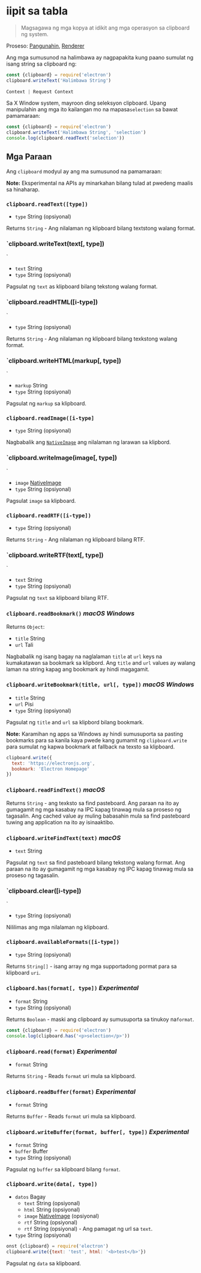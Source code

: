 # iipit sa tabla

> Magsagawa ng mga kopya at idikit ang mga operasyon sa clipboard ng system.

Proseso: [Pangunahin](../glossary.md#main-process), [Renderer](../glossary.md#renderer-process)

Ang mga sumusunod na halimbawa ay nagpapakita kung paano sumulat ng isang string sa clipboard ng: 

```javascript
const {clipboard} = require('electron')
clipboard.writeText('Halimbawa String')
 
Context | Request Context

```

Sa X Window system, mayroon ding seleksyon clipboard. Upang manipulahin ang mga ito kailangan mo na mapasa`selection` sa bawat pamamaraan:

```javascript
const {clipboard} = require('electron')
clipboard.writeText('Halimbawa String', 'selection')
console.log(clipboard.readText('selection'))
```

## Mga Paraan

Ang `clipboard` modyul ay ang ma sumusunod na pamamaraan:

**Note:** Eksperimental na APIs ay minarkahan bilang tulad at pwedeng maalis sa hinaharap. 

### `clipboard.readText([type])`

* `type` String (opsiyonal)

Returns `String` - Ang nilalaman ng klipboard bilang textstong walang format. 

### `clipboard.writeText(text[, type])
 

`

* `text` String
* `type` String (opsiyonal)

Pagsulat ng `text` as klipboard bilang tekstong walang format.

### `clipboard.readHTML([i-type])

`

* `type` String (opsiyonal)

Returns `String` - Ang nilalaman ng klipboard bilang texkstong walang format. 

### `clipboard.writeHTML(markup[, type])
 

`

* `markup` String
* `type` String (opsiyonal)

Pagsulat ng `markup` sa klipboard. 

### `clipboard.readImage([i-type]`

* `type` String (opsiyonal)

Nagbabalik ang [`NativeImage`](native-image.md) ang nilalaman ng larawan sa klipbord. 

### `clipboard.writeImage(image[, type])
 

`

* `image` [NativeImage](native-image.md)
* `type` String (opsiyonal)

Pagsulat `image` sa klipboard.

### `clipboard.readRTF([i-type])`

* `type` String (opsiyonal)

Returns `String` - Ang nilalaman ng klipboard bilang RTF.

### `clipboard.writeRTF(text[, type])
 

`

* `text` String
* `type` String (opsiyonal)

Pagsulat ng `text` sa klipboard bilang RTF.

### `clipboard.readBookmark()` *macOS* *Windows*

Returns `Object`:

* `title` String
* `url` Tali

Nagbabalik ng isang bagay na naglalaman `title` at `url` keys na kumakatawan sa bookmark sa klipbord. Ang `title` and `url` values ay walang laman na string kapag ang bookmark ay hindi magagamit. 

### `clipboard.writeBookmark(title, url[, type])` *macOS* *Windows*

* `title` String
* `url` Pisi
* `type` String (opsiyonal)

Pagsulat ng `title` and `url` sa klipbord bilang bookmark.

**Note:** Karamihan ng apps sa Windows ay hindi sumusuporta sa pasting bookmarks para sa kanila kaya pwede kang gumamit ng `clipboard.write` para sumulat ng kapwa bookmark at fallback na texsto sa klipboard.

```js
clipboard.write({
  text: 'https://electronjs.org',
  bookmark: 'Electron Homepage'
})
```

### `clipboard.readFindText()` *macOS*

Returns `String` - ang texksto sa find pasteboard. Ang paraan na ito ay gumagamit ng mga kasabay na IPC kapag tinawag mula sa proseso ng tagasalin. Ang cached value ay muling babasahin mula sa find pasteboard tuwing ang application na ito ay isinaaktibo.

### `clipboard.writeFindText(text)` *macOS*

* `text` String

Pagsulat ng `text` sa find pasteboard bilang tekstong walang format. Ang paraan na ito ay gumagamit ng mga kasabay ng IPC kapag tinawag mula sa proseso ng tagasalin. 

### `clipboard.clear([i-type])
 

`

* `type` String (opsiyonal)

Nililimas ang mga nilalaman ng klipboard. 

### `clipboard.availableFormats([i-type])`

* `type` String (opsiyonal)

Returns `String[]` - isang array ng mga supportadong pormat para sa klipboard `uri`.

### `clipboard.has(format[, type])` *Experimental*

* `format` String
* `type` String (opsiyonal)

Returns `Boolean` - maski ang clipboard ay sumusuporta sa tinukoy na`format`.

```javascript
const {clipboard} = require('electron')
console.log(clipboard.has('<p>selection</p>'))
```

### `clipboard.read(format)` *Experimental* 

* `format` String

Returns `String` - Reads `format` uri mula sa klipboard. 

### `clipboard.readBuffer(format)` *Experimental*

* `format` String

Returns `Buffer` - Reads `format` uri mula sa klipboard. 

### `clipboard.writeBuffer(format, buffer[, type])` *Experimental*

* `format` String
* `buffer` Buffer
* `type` String (opsiyonal)

Pagsulat ng `buffer` sa klipboard bilang `format`.

### `clipboard.write(data[, type])`

* `datos` Bagay 
  * `text` String (opsiyonal)
  * `html` String (opsiyonal)
  * `image` [NativeImage](native-image.md) (opsiyonal)
  * `rtf` String (opsiyonal)
  * `rtf` String (opsiyonal) - Ang pamagat ng url sa `text`. 
* `type` String (opsiyonal)

```javascript
onst {clipboard} = require('electron')
clipboard.write({text: 'test', html: '<b>test</b>'})
```

Pagsulat ng `data` sa klipboard.